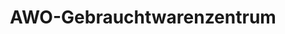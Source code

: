 ---
title: "AWO-Gebrauchtwarenzentrum"
url: /eschwege/awo-gebrauchtwarenzentrum/
shop: Gebrauchtwaren
---